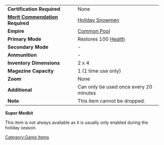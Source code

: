|                                                                   |                                                |
| ----------------------------------------------------------------- | ---------------------------------------------- |
| **Certification Required**                                        | None                                           |
| **[Merit Commendation](/Merit_Commendation "wikilink") Required** | [Holiday Snowmen](/Holiday_Snowmen "wikilink") |
| **Empire**                                                        | [Common Pool](/Common_Pool "wikilink")         |
| **Primary Mode**                                                  | Restores 100 [Health](/Health "wikilink")      |
| **Secondary Mode**                                                | \-                                             |
| **Ammunition**                                                    | \-                                             |
| **Inventory Dimensions**                                          | 2 x 4                                          |
| **Magazine Capacity**                                             | 1 (1 time use only)                            |
| **Zoom**                                                          | None                                           |
| **Additional**                                                    | Can only be used once every 20 minutes         |
| **Note**                                                          | This item cannot be dropped.                   |

**Super Medkit**

This item is not always available as it is usually only enabled during
the holiday season.

[Category:Game Items](/Category:Game_Items "wikilink")
